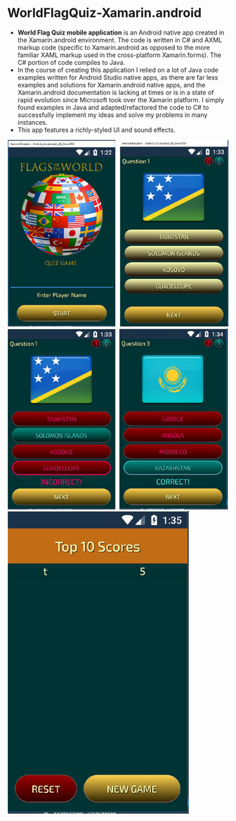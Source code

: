 # WorldFlagQuiz-Xamarin.android

* **World Flag Quiz mobile application** is an Android native app created in the Xamarin.android environment. The code is written in C# and AXML markup code (specific to Xamarin.android as opposed to the more familiar XAML markup used in the cross-platform Xamarin.forms). The C# portion of code compiles to Java.
* In the course of creating this application I relied on a lot of Java code examples written for Android Studio native apps, as there are far less examples and solutions for Xamarin.android native apps, and the Xamarin.android documentation is lacking at times or is in a state of rapid evolution since Microsoft took over the Xamarin platform. I simply found examples in Java and adapted/refactored the code to C# to successfully implement my ideas and solve my problems in many instances.
* This app features a richly-styled UI and sound effects.

![Emulator Screenshots](/images/Capture1.PNG)
![Emulator Screenshots](/images/Capture2.PNG)
![Emulator Screenshots](/images/Capture3.PNG)
